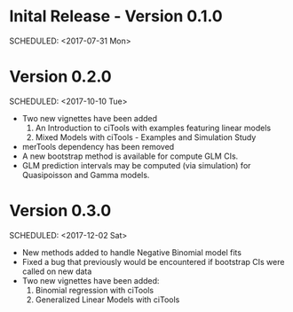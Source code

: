 Inital Release - Version 0.1.0
==============================

SCHEDULED: &lt;2017-07-31 Mon&gt;

Version 0.2.0
=============

SCHEDULED: &lt;2017-10-10 Tue&gt;

-   Two new vignettes have been added
    1.  An Introduction to ciTools with examples featuring linear models
    2.  Mixed Models with ciTools - Examples and Simulation Study
-   merTools dependency has been removed
-   A new bootstrap method is available for compute GLM CIs.
-   GLM prediction intervals may be computed (via simulation) for Quasipoisson and Gamma models.

Version 0.3.0
=============

SCHEDULED: &lt;2017-12-02 Sat&gt;

-   New methods added to handle Negative Binomial model fits
-   Fixed a bug that previously would be encountered if bootstrap CIs were called on new data
-   Two new vignettes have been added:
    1.  Binomial regression with ciTools
    2.  Generalized Linear Models with ciTools

